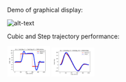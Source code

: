 Demo of graphical display:

![alt-text](https://github.com/ianpkennedy/EmbeddedProgramming/blob/main/MotorControl/giphy.gif)

Cubic and Step trajectory performance:

<img src="Step.png" width="100"/>

<img src="Cubic.png" width="100"/>
